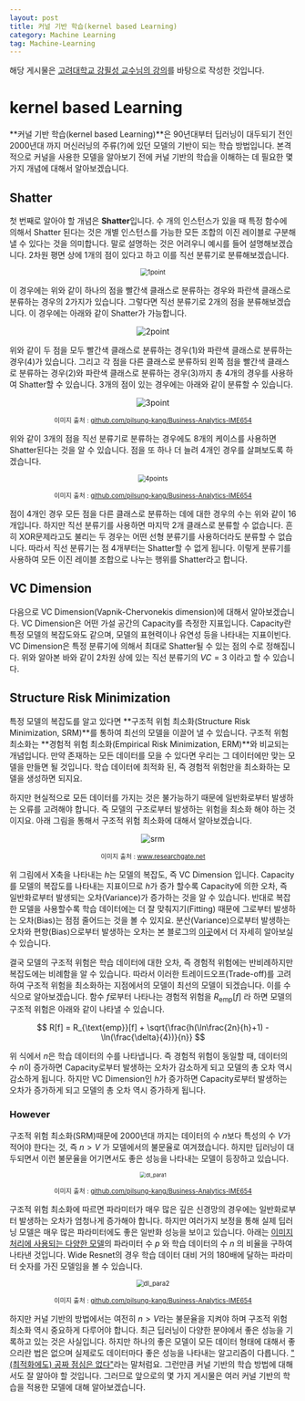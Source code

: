 ```yaml
---
layout: post
title: 커널 기반 학습(kernel based Learning)
category: Machine Learning
tag: Machine-Learning
---
```




해당 게시물은 [고려대학교 강필성 교수님의 강의](https://github.com/pilsung-kang/Business-Analytics-IME654-)를 바탕으로 작성한 것입니다.

# kernel based Learning

**커널 기반 학습(kernel based Learning)**은 90년대부터 딥러닝이 대두되기 전인 2000년대 까지 머신러닝의 주류(?)에 있던 모델의 기반이 되는 학습 방법입니다. 본격적으로 커널을 사용한 모델을 알아보기 전에 커널 기반의 학습을 이해하는 데 필요한 몇 가지 개념에 대해서 알아보겠습니다.



## Shatter

첫 번째로 알아야 할 개념은 **Shatter**입니다. 수 개의 인스턴스가 있을 때 특정 함수에 의해서 Shatter 된다는 것은 개별 인스턴스를 가능한 모든 조합의 이진 레이블로 구분해 낼 수 있다는 것을 의미합니다. 말로 설명하는 것은 어려우니 예시를 들어 설명해보겠습니다. 2차원 평면 상에 1개의 점이 있다고 하고 이를 직선 분류기로 분류해보겠습니다.

<p align="center"><img src="https://user-images.githubusercontent.com/45377884/95759524-c4470e80-0ce4-11eb-933d-2e7c940ec43c.png" alt="1point" style="zoom:80%;" /></p>

이 경우에는 위와 같이 하나의 점을 빨간색 클래스로 분류하는 경우와 파란색 클래스로 분류하는 경우의 2가지가 있습니다. 그렇다면 직선 분류기로 2개의 점을 분류해보겠습니다. 이 경우에는 아래와 같이 Shatter가 가능합니다. 

<p align="center"><img src="https://user-images.githubusercontent.com/45377884/95759292-7af6bf00-0ce4-11eb-8a4d-0400510d3e7f.png" alt="2point"  /></p>

위와 같이 두 점을 모두 빨간색 클래스로 분류하는 경우(1)와 파란색 클래스로 분류하는 경우(4)가 있습니다. 그리고 각 점을 다른 클래스로 분류하되 왼쪽 점을 빨간색 클래스로 분류하는 경우(2)와 파란색 클래스로 분류하는 경우(3)까지 총 4개의 경우를 사용하여 Shatter할 수 있습니다. 3개의 점이 있는 경우에는 아래와 같이 분류할 수 있습니다.

<p align="center"><img src="https://user-images.githubusercontent.com/45377884/95760081-8d252d00-0ce5-11eb-9586-e32672812f26.PNG" alt="3point"  /></p>

<p align="center" style="font-size:80%">이미지 출처 : <a href="https://github.com/pilsung-kang/Business-Analytics-IME654-">github.com/pilsung-kang/Business-Analytics-IME654</a></p>

위와 같이 3개의 점을 직선 분류기로 분류하는 경우에도 8개의 케이스를 사용하면 Shatter된다는 것을 알 수 있습니다. 점을 또 하나 더 늘려 4개인 경우를 살펴보도록 하겠습니다.

<p align="center"><img src="https://user-images.githubusercontent.com/45377884/95760478-0b81cf00-0ce6-11eb-8fbc-7601c73e9789.PNG" alt="4points" style="zoom: 80%;" /></p>

<p align="center" style="font-size:80%">이미지 출처 : <a href="https://github.com/pilsung-kang/Business-Analytics-IME654-">github.com/pilsung-kang/Business-Analytics-IME654</a></p>

점이 4개인 경우 모든 점을 다른 클래스로 분류하는 데에 대한 경우의 수는 위와 같이 16개입니다. 하지만 직선 분류기를 사용하면 마지막 2개 클래스로 분류할 수 없습니다. 흔히 XOR문제라고도 불리는 두 경우는 어떤 선형 분류기를 사용하더라도 분류할 수 없습니다. 따라서 직선 분류기는 점 4개부터는 Shatter할 수 없게 됩니다. 이렇게 분류기를 사용하여 모든 이진 레이블 조합으로 나누는 행위를 Shatter라고 합니다.

## VC Dimension

다음으로 VC Dimension(Vapnik-Chervonekis dimension)에 대해서 알아보겠습니다. VC Dimension은 어떤 가설 공간의 Capacity를 측정한 지표입니다. Capacity란 특정 모델의 복잡도와도 같으며, 모델의 표현력이나 유연성 등을 나타내는 지표이빈다. VC Dimension은 특정 분류기에 의해서 최대로 Shatter될 수 있는 점의 수로 정해집니다. 위와 알아본 바와 같이 2차원 상에 있는 직선 분류기의 $VC = 3$ 이라고 할 수 있습니다.

## Structure Risk Minimization

특정 모델의 복잡도를 알고 있다면 **구조적 위험 최소화(Structure Risk Minimization, SRM)**를 통하여 최선의 모델을 이끌어 낼 수 있습니다. 구조적 위험 최소화는 **경험적 위험 최소화(Empirical Risk Minimization, ERM)**와 비교되는 개념입니다. 만약 존재하는 모든 데이터를 모을 수 있다면 우리는 그 데이터에만 맞는 모델을 만들면 될 것입니다. 학습 데이터에 최적화 된, 즉 경험적 위험만을 최소화하는 모델을 생성하면 되지요.

하지만 현실적으로 모든 데이터를 가지는 것은 불가능하기 때문에 일반화로부터 발생하는 오류를 고려해야 합니다. 즉 모델의 구조로부터 발생하는 위험을 최소화 해야 하는 것이지요. 아래 그림을 통해서 구조적 위험 최소화에 대해서 알아보겠습니다.

<p align="center"><img src="https://www.researchgate.net/profile/Alfred_Ultsch/publication/2914163/figure/fig2/AS:279363469361158@1443616849422/Structual-Risk-Minimization-principle-source-SchSmo02.png" alt="srm"  /></p>

<p align="center" style="font-size:80%">이미지 출처 : <a href="https://www.researchgate.net/figure/Structual-Risk-Minimization-principle-source-SchSmo02_fig2_2914163">www.researchgate.net</a></p>

위 그림에서 X축을 나타내는 $h$는 모델의 복잡도, 즉 VC Dimension 입니다. Capacity를 모델의 복잡도를 나타내는 지표이므로 $h$가 증가 할수록 Capacity에 의한 오차, 즉 일반화로부터 발생되는 오차(Variance)가 증가하는 것을 알 수 있습니다. 반대로 복잡한 모델을 사용할수록 학습 데이터에는 더 잘 맞춰지기(Fitting) 때문에 그로부터 발생하는 오차(Bias)는 점점 줄어드는 것을 볼 수 있지요. 분산(Variance)으로부터 발생하는 오차와 편향(Bias)으로부터 발생하는 오차는 본 블로그의 [이곳](https://yngie-c.github.io/machine%20learning/2020/04/30/training_test_reg/)에서 더 자세히 알아보실 수 있습니다.

결국 모델의 구조적 위험은 학습 데이터에 대한 오차, 즉 경험적 위험에는 반비례하지만 복잡도에는 비례함을 알 수 있습니다. 따라서 이러한 트레이드오프(Trade-off)를 고려하여 구조적 위험을 최소화하는 지점에서의 모델이 최선의 모델이 되겠습니다. 이를 수식으로 알아보겠습니다. 함수 $f$로부터 나타나는 경험적 위험을 $R_{\text{emp}}[f]$ 라 하면 모델의 구조적 위험은 아래와 같이 나타낼 수 있습니다.


$$
R[f] = R_{\text{emp}}[f] + \sqrt{\frac{h(\ln\frac{2n}{h}+1) - \ln(\frac{\delta}{4})}{n}}
$$


위 식에서 $n$은 학습 데이터의 수를 나타냅니다. 즉 경험적 위험이 동일할 때, 데이터의 수 $n$이 증가하면 Capacity로부터 발생하는 오차가 감소하게 되고 모델의 총 오차 역시 감소하게 됩니다. 하지만 VC Dimension인 $h$가 증가하면 Capacity로부터 발생하는 오차가 증가하게 되고 모델의 총 오차 역시 증가하게 됩니다.

### However

구조적 위험 최소화(SRM)때문에 2000년대 까지는 데이터의 수 $n$보다 특성의 수 $V$가 적어야 한다는 것, 즉 $n > V$ 가 모델에서의 불문율로 여겨졌습니다. 하지만 딥러닝이 대두되면서 이런 불문율을 어기면서도 좋은 성능을 나타내는 모델이 등장하고 있습니다.

<p align="center"><img src="https://user-images.githubusercontent.com/45377884/95885744-9b904900-0db8-11eb-92ed-83cd5c504ca4.PNG" alt="dl_para1" style="zoom: 67%;" /></p>

<p align="center" style="font-size:80%">이미지 출처 : <a href="https://github.com/pilsung-kang/Business-Analytics-IME654-">github.com/pilsung-kang/Business-Analytics-IME654</a></p>

구조적 위험 최소화에 따르면 파라미터가 매우 많은 깊은 신경망의 경우에는 일반화로부터 발생하는 오차가 엄청나게 증가해야 합니다. 하지만 여러가지 보정을 통해 실제 딥러닝 모델은 매우 많은 파라미터에도 좋은 일반화 성능을 보이고 있습니다. 아래는 [이미지 처리에 사용되는 다양한 모델](https://yngie-c.github.io/deep%20learning/2020/03/28/deeplearning_cv/)의 파라미터 수 $p$ 와 학습 데이터의 수 $n$ 의 비율을 구하여 나타낸 것입니다. Wide Resnet의 경우 학습 데이터 대비 거의 180배에 달하는 파라미터 숫자를 가진 모델임을 볼 수 있습니다.

<p align="center"><img src="https://user-images.githubusercontent.com/45377884/95885739-9a5f1c00-0db8-11eb-8b3f-96441715930e.PNG" alt="dl_para2" style="zoom: 80%;" /></p>

<p align="center" style="font-size:80%">이미지 출처 : <a href="https://github.com/pilsung-kang/Business-Analytics-IME654-">github.com/pilsung-kang/Business-Analytics-IME654</a></p>

하지만 커널 기반의 방법에서는 여전히 $n > V$라는 불문율을 지켜야 하며 구조적 위험 최소화 역시 중요하게 다루어야 합니다. 최근 딥러닝이 다양한 분야에서 좋은 성능을 기록하고 있는 것은 사실입니다. 하지만 하나의 좋은 모델이 모든 데이터 형태에 대해서 좋으리란 법은 없으며 실제로도 데이터마다 좋은 성능을 나타내는 알고리즘이 다릅니다. ["(최적화에도) 공짜 점심은 없다"](https://ti.arc.nasa.gov/m/profile/dhw/papers/78.pdf)라는 말처럼요. 그런만큼 커널 기반의 학습 방법에 대해서도 잘 알아야 할 것입니다. 그러므로 앞으로의 몇 가지 게시물은 여러 커널 기반의 학습을 적용한 모델에 대해 알아보겠습니다.

